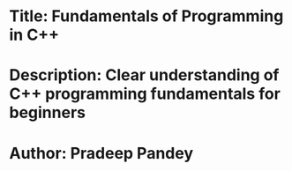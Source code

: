 # <strong>Title</strong>: Fundamentals of Programming in C++

# <strong>Description</strong>: Clear understanding of C++ programming fundamentals for beginners

# <strong>Author</strong>: Pradeep Pandey
